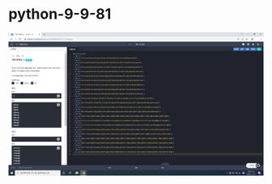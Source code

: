 # python-9-9-81
![제목없음.png](https://github.com/choihoyeon1214/python-9-9-81/blob/main/%EC%A0%9C%EB%AA%A9%20%EC%97%86%EC%9D%8C.png)
